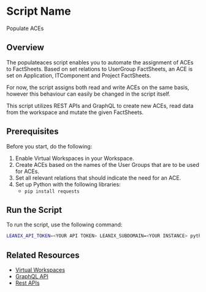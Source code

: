 # Script Name

Populate ACEs

## Overview

The populateaces script enables you to automate the assignment of ACEs to FactSheets. Based on set relations to UserGroup FactSheets, an ACE is set on Application, ITComponent and Project FactSheets.

For now, the script assigns both read and write ACEs on the same basis, however this behaviour can easily be changed in the script itself.

This script utilizes REST APIs and GraphQL to create new ACEs, read data from the workspace and mutate the given FactSheets.

## Prerequisites

Before you start, do the following:

1. Enable Virtual Workspaces in your Workspace.
2. Create ACEs based on the names of the User Groups that are to be used for ACEs.
3. Set all relevant relations that should indicate the need for an ACE.
4. Set up Python with the following libraries: 
    - `pip install requests`

## Run the Script

To run the script, use the following command:

```bash
LEANIX_API_TOKEN=<YOUR API TOKEN> LEANIX_SUBDOMAIN=<YOUR INSTANCE> python populateaces.py
```

## Related Resources

- [Virtual Workspaces](https://docs-eam.leanix.net/docs/virtual-workspaces)
- [GraphQL API](https://docs-eam.leanix.net/reference/graphql-tutorials)
- [Rest APIs](https://docs-eam.leanix.net/reference/rest-apis)
